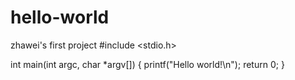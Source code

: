 # hello-world
zhawei's first project
#include <stdio.h>

int main(int argc, char *argv[])
{
    printf("Hello world!\n");
    return 0;
}
